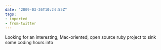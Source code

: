 ```yaml
---
date: "2009-03-26T10:24:55Z"
tags:
- imported
- from-twitter
---
```

Looking for an interesting, Mac-oriented, open source ruby project to sink some coding hours into
